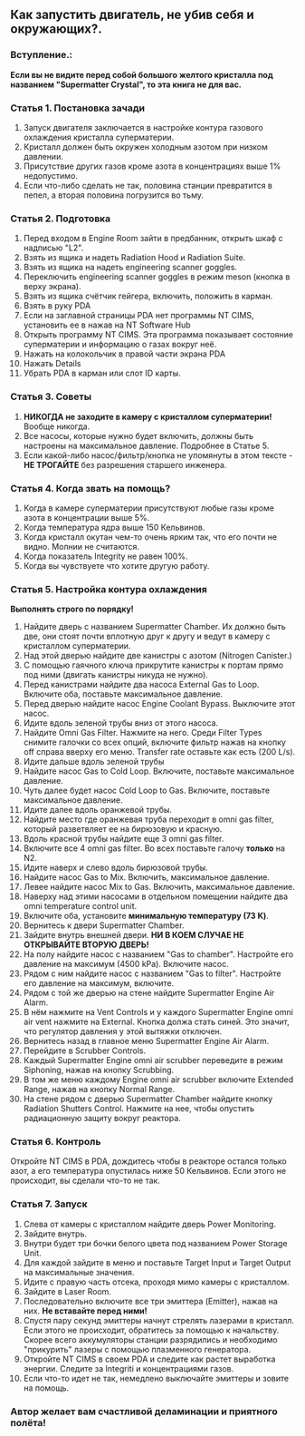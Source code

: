 
## Как запустить двигатель, не убив себя и окружающих?.

### Вступление.:
**Если вы не видите перед собой большого желтого кристалла под названием "Supermatter Crystal", то эта книга не для вас.**

### Статья 1. Постановка зачади
1. Запуск двигателя заключается в настройке контура газового охлаждения кристалла суперматерии.
2. Кристалл должен быть окружен холодным азотом при низком давлении.
3. Присутствие других газов кроме азота в концентрациях выше 1% недопустимо.
4. Если что-либо сделать не так, половина станции превратится в пепел, а вторая половина погрузится во тьму.

### Статья 2. Подготовка
1. Перед входом в Engine Room зайти в предбанник, открыть шкаф с надписью "L2".
2. Взять из ящика и надеть Radiation Hood и Radiation Suite.
3. Взять из ящика на надеть engineering scanner goggles.
4. Переключить engineering scanner goggles в режим meson (кнопка в верху экрана).
5. Взять из ящика счётчик гейгера, включить, положить в карман.
6. Взять в руку PDA
7. Если на заглавной страницы PDA нет программы NT CIMS, установить ее в нажав на NT Software Hub
8. Открыть программу NT CIMS. Эта программа показывает состояние суперматерии и информацию о газах вокруг неё.
9. Нажать на колокольчик в правой части экрана PDA
10. Нажать Details
11. Убрать PDA в карман или слот ID карты.

### Статья 3. Советы
1. **НИКОГДА не заходите в камеру с кристаллом суперматерии!** Вообще никогда.
2. Все насосы, которые нужно будет включить, должны быть настроены на максимальное давление. Подробнее в Статье 5.
3. Если какой-либо насос/фильтр/кнопка не упомянуты в этом тексте - **НЕ ТРОГАЙТЕ** без разрешения старшего инженера.

### Статья 4. Когда звать на помощь?
1. Когда в камере суперматерии присутствуют любые газы кроме азота в концентрации выше 5%.
2. Когда температура ядра выше 150 Кельвинов.
3. Когда кристалл окутан чем-то очень ярким так, что его почти не видно. Молнии не считаются.
4. Когда показатель Integrity не равен 100%.
5. Когда вы чувствуете что хотите другую работу.

### Статья 5. Настройка контура охлаждения
**Выполнять строго по порядку!**
1. Найдите дверь с названием Supermatter Chamber. Их должно быть две, они стоят почти вплотную друг к другу и ведут в камеру с кристаллом суперматерии.
2. Над этой дверью найдите две канистры с азотом (Nitrogen Canister.)
3. С помощью гаячного ключа прикрутите канистры к портам прямо под ними (двигать канистры никуда не нужно).
4. Перед канистрами найдите два насоса External Gas to Loop. Включите оба, поставьте максимальное давление.
5. Перед дверью найдите насос Engine Coolant Bypass. Выключите этот насос.
6. Идите вдоль зеленой трубы вниз от этого насоса.
7. Найдите Omni Gas Filter. Нажмите на него. Среди Filter Types снимите галочки со всех опций, включите фильтр нажав на кнопку off справа вверху его меню. Transfer rate оставьте как есть (200 L/s).
8. Идите дальше вдоль зеленой трубы
9. Найдите насос Gas to Cold Loop. Включите, поставьте максимальное давление.
10. Чуть далее будет насос Cold Loop to Gas. Включите, поставьте максимальное давление.
11. Идите далее вдоль оранжевой трубы.
12. Найдите место где оранжевая труба переходит в omni gas filter, который разветвляет ее на бирюзовую и красную.
13. Вдоль красной трубы найдите еще 3 omni gas filter.
14. Включите все 4 omni gas filter. Во всех поставьте галочу **только** на N2.
15. Идите наверх и слево вдоль бирюзовой трубы.
16. Найдите насос Gas to Mix. Включить, максимальное давление.
17. Левее найдите насос Mix to Gas. Включить, максимальное давление.
18. Наверху над этими насосами в отдельном помещении найдите два omni temperature control unit.
19. Включите оба, установите **минимальную температуру (73 K)**.
20. Вернитесь к двери Supermatter Chamber.
21. Зайдите внутрь внешней двери. **НИ В КОЕМ СЛУЧАЕ НЕ ОТКРЫВАЙТЕ ВТОРУЮ ДВЕРЬ!**
22. На полу найдите насос с названием "Gas to chamber". Настройте его давление на максимум (4500 kPa). Включите насос.
23. Рядом с ним найдите насос с названием "Gas to filter". Настройте его давление на максимум, включите.
24. Рядом с той же дверью на стене найдите Supermatter Engine Air Alarm.
25. В нём нажмите на Vent Controls и у каждого Supermatter Engine omni air vent нажмите на External. Кнопка должа стать синей. Это значит, что регулятор давления у этой вытяжки отключен.
26. Вернитесь назад в главное меню Supermatter Engine Air Alarm.
27. Перейдите в Scrubber Controls.
28. Каждый Supermatter Engine omni air scrubber переведите в режим Siphoning, нажав на кнопку Scrubbing.
29. В том же меню каждому Engine omni air scrubber включите Extended Range, нажав на кнопку Normal Range.
30. На стене рядом с дверью Supermatter Chamber найдите кнопку Radiation Shutters Control. Нажмите на нее, чтобы опустить радиационную защиту вокруг реактора.

### Статья 6. Контроль
Откройте NT CIMS в PDA, дождитесь чтобы в реакторе остался только азот, а его температура опустилась ниже 50 Кельвинов. Если этого не происходит, вы сделали что-то не так.

### Статья 7. Запуск
1. Слева от камеры с кристаллом найдите дверь Power Monitoring.
2. Зайдите внутрь.
3. Внутри будет три бочки белого цвета под названием Power Storage Unit.
4. Для каждой зайдите в меню и поставьте Target Input и Target Output на максимальные значения.
5. Идите с правую часть отсека, проходя мимо камеры с кристаллом.
6. Зайдите в Laser Room.
7. Последовательно включите все три эмиттера (Emitter), нажав на них. **Не вставайте перед ними!**
8. Спустя пару секунд эмиттеры начнут стрелять лазерами в кристалл. Если этого не происходит, обратитесь за помощью к начальству. Скорее всего аккумуляторы станции разрядились и необходимо "прикурить" лазеры с помощью плазменного генератора.
9. Откройте NT CIMS в своем PDA и следите как растет выработка энергии. Следите за Integriti и концентрациями газов.
10. Если что-то идет не так, немедлено выключайте эмиттеры и зовите на помощь.

### Автор желает вам счастливой деламинации и приятного полёта!